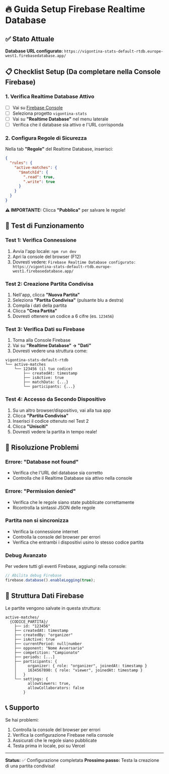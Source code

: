 # 🔥 Guida Setup Firebase Realtime Database

## ✅ Stato Attuale

**Database URL configurato:** `https://vigontina-stats-default-rtdb.europe-west1.firebasedatabase.app/`

## 📋 Checklist Setup (Da completare nella Console Firebase)

### 1. Verifica Realtime Database Attivo
- [ ] Vai su [Firebase Console](https://console.firebase.google.com/)
- [ ] Seleziona progetto `vigontina-stats`
- [ ] Vai su **"Realtime Database"** nel menu laterale
- [ ] Verifica che il database sia attivo e l'URL corrisponda

### 2. Configura Regole di Sicurezza
Nella tab **"Regole"** del Realtime Database, inserisci:

```json
{
  "rules": {
    "active-matches": {
      "$matchId": {
        ".read": true,
        ".write": true
      }
    }
  }
}
```

**⚠️ IMPORTANTE:** Clicca **"Pubblica"** per salvare le regole!

## 🧪 Test di Funzionamento

### Test 1: Verifica Connessione
1. Avvia l'app locale: `npm run dev`
2. Apri la console del browser (F12)
3. Dovresti vedere: `Firebase Realtime Database configurato: https://vigontina-stats-default-rtdb.europe-west1.firebasedatabase.app/`

### Test 2: Creazione Partita Condivisa
1. Nell'app, clicca **"Nuova Partita"**
2. Seleziona **"Partita Condivisa"** (pulsante blu a destra)
3. Compila i dati della partita
4. Clicca **"Crea Partita"**
5. Dovresti ottenere un codice a 6 cifre (es. `123456`)

### Test 3: Verifica Dati su Firebase
1. Torna alla Console Firebase
2. Vai su **"Realtime Database" → "Dati"**
3. Dovresti vedere una struttura come:
```
vigontina-stats-default-rtdb
└── active-matches
    └── 123456 (il tuo codice)
        ├── createdAt: timestamp
        ├── isActive: true
        ├── matchData: {...}
        └── participants: {...}
```

### Test 4: Accesso da Secondo Dispositivo
1. Su un altro browser/dispositivo, vai alla tua app
2. Clicca **"Partita Condivisa"**
3. Inserisci il codice ottenuto nel Test 2
4. Clicca **"Unisciti"**
5. Dovresti vedere la partita in tempo reale!

## 🚨 Risoluzione Problemi

### Errore: "Database not found"
- Verifica che l'URL del database sia corretto
- Controlla che il Realtime Database sia attivo nella console

### Errore: "Permission denied"
- Verifica che le regole siano state pubblicate correttamente
- Ricontrolla la sintassi JSON delle regole

### Partita non si sincronizza
- Verifica la connessione internet
- Controlla la console del browser per errori
- Verifica che entrambi i dispositivi usino lo stesso codice partita

### Debug Avanzato
Per vedere tutti gli eventi Firebase, aggiungi nella console:
```javascript
// Abilita debug Firebase
firebase.database().enableLogging(true);
```

## 🎯 Struttura Dati Firebase

Le partite vengono salvate in questa struttura:

```
active-matches/
  {CODICE_PARTITA}/
    ├── id: "123456"
    ├── createdAt: timestamp
    ├── createdBy: "organizer"
    ├── isActive: true
    ├── currentPeriod: null|number
    ├── opponent: "Nome Avversario"
    ├── competition: "Campionato"
    ├── periods: [...]
    ├── participants: {
    │     organizer: { role: "organizer", joinedAt: timestamp }
    │     1634567890: { role: "viewer", joinedAt: timestamp }
    │   }
    └── settings: {
          allowViewers: true,
          allowCollaborators: false
        }
```

## 📞 Supporto

Se hai problemi:
1. Controlla la console del browser per errori
2. Verifica la configurazione Firebase nella console
3. Assicurati che le regole siano pubblicate
4. Testa prima in locale, poi su Vercel

---

**Status:** ✅ Configurazione completata
**Prossimo passo:** Testa la creazione di una partita condivisa!